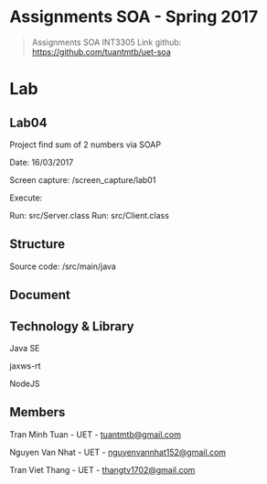 # Assignments SOA - Spring 2017

> Assignments SOA INT3305
> Link github: https://github.com/tuantmtb/uet-soa 

# Lab

## Lab04
Project find sum of 2 numbers via SOAP

Date: 16/03/2017

Screen capture: /screen_capture/lab01

Execute:

Run: src/Server.class
Run: src/Client.class
        
## Structure

Source code: /src/main/java


## Document

## Technology & Library
Java SE

jaxws-rt

NodeJS


## Members

Tran Minh Tuan - UET - tuantmtb@gmail.com

Nguyen Van Nhat - UET - nguyenvannhat152@gmail.com

Tran Viet Thang - UET - thangtv1702@gmail.com
